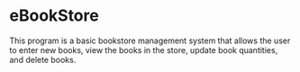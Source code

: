 # eBookStore
This program is a basic bookstore management system that allows the user to enter new books, view the books in the store, update book quantities, and delete books.
